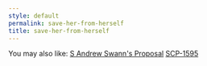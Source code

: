 ```yaml
---
style: default
permalink: save-her-from-herself
title: save-her-from-herself
---
```

You may also like:
[S Andrew Swann's Proposal](http://scp-wiki.net/sandrewswann-s-proposal)
[SCP-1595](http://scp-wiki.net/scp-1595)